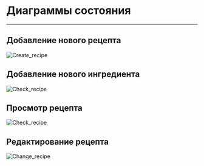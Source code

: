# Диаграммы состояния
---
## Добавление нового рецепта

![Create_recipe](https://github.com/Belevic/Recipe_Book/blob/master/Documentation/Mockups/state_Creatin_Recipe.png)


## Добавление нового ингредиента

![Check_recipe](https://github.com/Belevic/Recipe_Book/blob/master/Documentation/Mockups/state_Create_Item.png)


## Просмотр рецепта

![Check_recipe](https://github.com/Belevic/Recipe_Book/blob/master/Documentation/Mockups/state_Showing_Recipe.png)


## Редактирование рецепта

![Change_recipe](https://github.com/Belevic/Recipe_Book/blob/master/Documentation/Mockups/state_Changing_Recipe.png)

